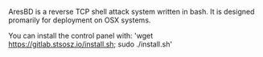AresBD is a reverse TCP shell attack system written in bash. 
It is designed promarily for deployment on OSX systems.

You can install the control panel with: 
'wget https://gitlab.stsosz.io/install.sh; sudo ./install.sh'